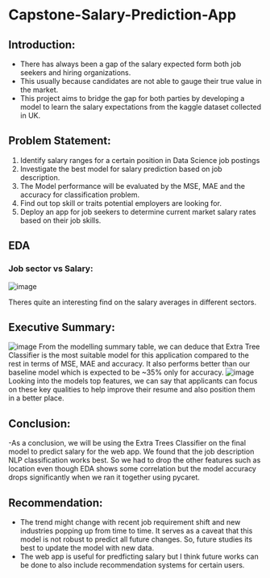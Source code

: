 # Capstone-Salary-Prediction-App

## Introduction:
- There has always been a gap of the salary expected form both job seekers and hiring organizations. 
- This usually because candidates are not able to gauge their true value in the market.
- This project aims to bridge the gap for both parties by developing a model to learn the salary expectations from the kaggle dataset collected in UK.

## Problem Statement:
1. Identify salary ranges for a certain position in Data Science job postings
2. Investigate the best model for salary prediction based on job description.
3. The Model performance will be evaluated by the MSE, MAE and the accuracy for classification problem.
4. Find out top skill or traits potential employers are looking for.
5. Deploy an app for job seekers to determine current market salary rates based on their job skills.

## EDA
### Job sector vs Salary:

![image](https://user-images.githubusercontent.com/88234945/162124782-3e32fc18-e06e-4a9d-b509-6c50bd4f9df3.png)

Theres quite an interesting find on the salary averages in different sectors.

## Executive Summary:
![image](https://user-images.githubusercontent.com/88234945/162124431-abab8404-217e-4270-95d1-fa42a9c05d93.png)
From the modelling summary table, we can deduce that Extra Tree Classifier is the most suitable model for this application compared to the rest in terms of MSE, MAE and accuracy. It also performs better than our baseline model which is expected to be ~35% only for accuracy.
![image](https://user-images.githubusercontent.com/88234945/162125455-fd99f2ee-2fa0-443b-babc-c8cc08e48535.png)
Looking into the models top features, we can say that applicants can focus on these key qualities to help improve their resume and also position them in a better place.

## Conclusion:
-As a conclusion, we will be using the Extra Trees Classifier on the final model to predict salary for the web app. We found that the job description NLP classification works best. So we had to drop the other features such as location even though EDA shows some correlation but the model accuracy drops significantly when we ran it  together using pycaret.

## Recommendation:
- The trend might change with recent job requirement shift and new industries popping up from time to time. It serves as a caveat that this model is not robust to predict all future changes. So, future studies its best to update the model with new data.
- The web app is useful for predficting salary but I think future works can be done to also include recommendation systems for certain users.

